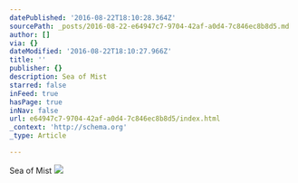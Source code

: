 ```yaml
---
datePublished: '2016-08-22T18:10:28.364Z'
sourcePath: _posts/2016-08-22-e64947c7-9704-42af-a0d4-7c846ec8b8d5.md
author: []
via: {}
dateModified: '2016-08-22T18:10:27.966Z'
title: ''
publisher: {}
description: Sea of Mist
starred: false
inFeed: true
hasPage: true
inNav: false
url: e64947c7-9704-42af-a0d4-7c846ec8b8d5/index.html
_context: 'http://schema.org'
_type: Article

---
```

Sea of Mist
![](https://the-grid-user-content.s3-us-west-2.amazonaws.com/c440ebcc-d0f2-4a18-9151-6402bb2d8f66.jpg)